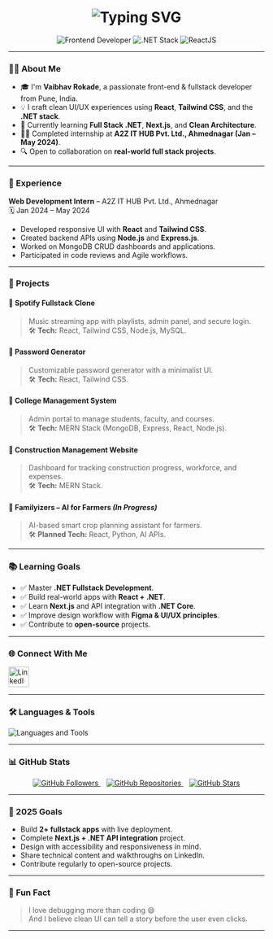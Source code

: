 <!-- Profile README for Vaibhav Rokade -->

<h1 align="center">
  <img src="https://readme-typing-svg.demolab.com?font=Fira+Code&pause=1000&center=true&vCenter=true&width=435&lines=Hi+%F0%9F%91%8B%2C+I'm+Vaibhav+Rokade;Frontend+Developer+from+Pune;Welcome+to+my+GitHub+profile!" alt="Typing SVG" />
</h1>

<p align="center">
  <img src="https://img.shields.io/badge/Frontend-Developer-blue?style=flat-square&logo=appveyor" alt="Frontend Developer" />
  <img src="https://img.shields.io/badge/.NET-Stack-purple?style=flat-square&logo=dotnet" alt=".NET Stack" />
  <img src="https://img.shields.io/badge/ReactJS-%2361DAFB.svg?style=flat-square&logo=react&logoColor=white" alt="ReactJS" />
</p>

---

### 👨‍💻 About Me

- 🎓 I'm **Vaibhav Rokade**, a passionate front-end & fullstack developer from Pune, India.  
- 💡 I craft clean UI/UX experiences using **React**, **Tailwind CSS**, and the **.NET stack**.  
- 🌱 Currently learning **Full Stack .NET**, **Next.js**, and **Clean Architecture**.  
- 👨‍💻 Completed internship at **A2Z IT HUB Pvt. Ltd., Ahmednagar (Jan – May 2024)**.  
- 🔍 Open to collaboration on **real-world full stack projects**.

---

### 💼 Experience

**Web Development Intern** – A2Z IT HUB Pvt. Ltd., Ahmednagar  
🗓 Jan 2024 – May 2024  
- Developed responsive UI with **React** and **Tailwind CSS**.  
- Created backend APIs using **Node.js** and **Express.js**.  
- Worked on MongoDB CRUD dashboards and applications.  
- Participated in code reviews and Agile workflows.

---

### 🚀 Projects

#### 🎵 Spotify Fullstack Clone  
> Music streaming app with playlists, admin panel, and secure login.  
🛠 **Tech:** React, Tailwind CSS, Node.js, MySQL.

#### 🧠 Password Generator  
> Customizable password generator with a minimalist UI.  
🛠 **Tech:** React, Tailwind CSS.

#### 🏫 College Management System  
> Admin portal to manage students, faculty, and courses.  
🛠 **Tech:** MERN Stack (MongoDB, Express, React, Node.js).

#### 🧱 Construction Management Website  
> Dashboard for tracking construction progress, workforce, and expenses.  
🛠 **Tech:** MERN Stack.

#### 🌾 Familyizers – AI for Farmers *(In Progress)*  
> AI-based smart crop planning assistant for farmers.  
🛠 **Planned Tech:** React, Python, AI APIs.

---

### 📚 Learning Goals

- ✅ Master **.NET Fullstack Development**.  
- ✅ Build real-world apps with **React + .NET**.  
- ✅ Learn **Next.js** and API integration with **.NET Core**.  
- ✅ Improve design workflow with **Figma & UI/UX principles**.  
- ✅ Contribute to **open-source** projects.

---

### 🌐 Connect With Me

<p align="left">
  <a href="https://linkedin.com/in/vaibhvrokade" target="_blank" rel="noopener">
    <img src="https://skillicons.dev/icons?i=linkedin" height="40" alt="LinkedIn" />
  </a>
</p>

---

### 🛠️ Languages & Tools

<p align="left">
  <img src="https://skillicons.dev/icons?i=html,css,js,react,tailwind,bootstrap,git,github,c,dotnet,csharp,mongodb,mysql,postman,nodejs,express,figma,vscode" alt="Languages and Tools" />
</p>

---

### 📊 GitHub Stats

<p align="center">
  <a href="https://github.com/VaibhavRokade1?tab=followers" target="_blank" rel="noopener">
    <img src="https://img.shields.io/github/followers/VaibhavRokade1?style=social" alt="GitHub Followers" />
  </a> &nbsp;&nbsp;
  <a href="https://github.com/VaibhavRokade1?tab=repositories" target="_blank" rel="noopener">
    <img src="https://img.shields.io/github/repos/VaibhavRokade1?style=social" alt="GitHub Repositories" />
  </a> &nbsp;&nbsp;
  <a href="https://github.com/VaibhavRokade1/stargazers" target="_blank" rel="noopener">
    <img src="https://img.shields.io/github/stars/VaibhavRokade1?style=social" alt="GitHub Stars" />
  </a>
</p>

---

### 🎯 2025 Goals

- Build **2+ fullstack apps** with live deployment.  
- Complete **Next.js + .NET API integration** project.  
- Design with accessibility and responsiveness in mind.  
- Share technical content and walkthroughs on LinkedIn.  
- Contribute regularly to open-source projects.

---

### 🎉 Fun Fact

> I love debugging more than coding 😄  
> And I believe clean UI can tell a story before the user even clicks.

---
